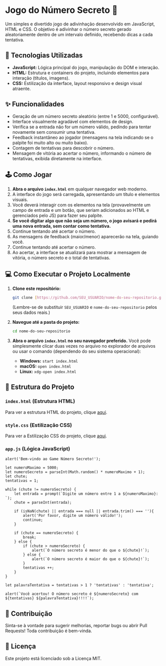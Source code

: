 # Jogo do Número Secreto 🔢
Um simples e divertido jogo de adivinhação desenvolvido em JavaScript, HTML e CSS. O objetivo é adivinhar o número secreto gerado aleatoriamente dentro de um intervalo definido, recebendo dicas a cada tentativa.

## 🚀 Tecnologias Utilizadas
* **JavaScript:** Lógica principal do jogo, manipulação do DOM e interação.
* **HTML:** Estrutura e containers do projeto, incluindo elementos para interação (títulos, imagens).
* **CSS:** Estilização da interface, layout responsivo e design visual atraente.

## ✨ Funcionalidades
* Geração de um número secreto aleatório (entre 1 e 5000, configurável).
* Interface visualmente agradável com elementos de design.
* Verifica se a entrada não for um número válido, pedindo para tentar novamente sem consumir uma tentativa.
* Feedback instantâneo ao jogador (mensagens na tela indicando se o palpite foi muito alto ou muito baixo).
* Contagem de tentativas para descobrir o número.
* Mensagem de vitória ao acertar o número, informando o número de tentativas, exibida diretamente na interface.

## 🕹️ Como Jogar
1.  **Abra o arquivo `index.html`** em qualquer navegador web moderno.
2.  A interface do jogo será carregada, apresentando um título e elementos visuais.
3.  Você deverá interagir com os elementos na tela (provavelmente um campo de entrada e um botão, que seriam adicionados ao HTML e gerenciados pelo JS) para fazer seu palpite.
4. **Se você digitar algo que não seja um número, o jogo avisará e pedirá uma nova entrada, sem contar como tentativa.**
5.  Continue tentando até acertar o número.
6.  As mensagens de feedback (maior/menor) aparecerão na tela, guiando você.
7.  Continue tentando até acertar o número.
8.  Ao acertar, a interface se atualizará para mostrar a mensagem de vitória, o número secreto e o total de tentativas.

## 💻 Como Executar o Projeto Localmente
1.  **Clone este repositório:**

    ```bash
    git clone [https://github.com/SEU_USUARIO/nome-do-seu-repositorio.git](https://github.com/SEU_USUARIO/nome-do-seu-repositorio.git)
    ```
    (Lembre-se de substituir `SEU_USUARIO` e `nome-do-seu-repositorio` pelos seus dados reais.)

2.  **Navegue até a pasta do projeto:**

    ```bash
    cd nome-do-seu-repositorio
    ```

3.  **Abra o arquivo `index.html` no seu navegador preferido.**
    Você pode simplesmente clicar duas vezes no arquivo no explorador de arquivos ou usar o comando (dependendo do seu sistema operacional):
    * **Windows:** `start index.html`
    * **macOS:** `open index.html`
    * **Linux:** `xdg-open index.html`

## 📄 Estrutura do Projeto

### `index.html` (Estrutura HTML)
Para ver a estrutura HTML do projeto, clique [aqui](https://github.com/dasilvakevyn/numero-secreto-game/blob/main/index.html).

### `style.css` (Estilização CSS)
Para ver a Estilização CSS do projeto, clique [aqui](https://github.com/dasilvakevyn/numero-secreto-game/blob/main/style.css).

### `app.js` (Lógica JavaScript)
```
alert('Bem-vindo ao Game Número Secreto!');

let numeroMaximo = 5000;
let numeroSecreto = parseInt(Math.random() * numeroMaximo + 1);
let chute;
tentativas = 1;

while (chute != numeroSecreto) {
    let entrada = prompt(`Digite um número entre 1 a ${numeroMaximo}: `);
    chute = parseInt(entrada);

    if (isNaN(chute) || entrada === null || entrada.trim() === ''){
        alert('Por favor, digite um número válido!');
        continue;
    }

    if (chute == numeroSecreto) {
        break;
    } else {
        if (chute > numeroSecreto) {
            alert(`O número secreto é menor do que o ${chute}!`);
        } else {
            alert(`O número secreto é maior do que o ${chute}!`);
        }
        tentativas ++;
    }
}

let palavraTentativa = tentativas > 1 ? 'tentativas' : 'tentativa';

alert(`Você acertou! O número secreto é ${numeroSecreto} com ${tentativas} ${palavraTentativa}!!!!`);
```
## 🤝 Contribuição
Sinta-se à vontade para sugerir melhorias, reportar bugs ou abrir Pull Requests! Toda contribuição é bem-vinda.

## 📝 Licença
Este projeto está licenciado sob a Licença MIT.